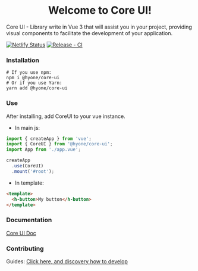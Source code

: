 <h1 align="center">Welcome to Core UI!</h1>

Core UI - Library write in Vue 3 that will assist you in your project, 
providing visual components to facilitate the development of your application.

[![Netlify Status](https://api.netlify.com/api/v1/badges/eacbad6b-41f2-4919-9f67-0f6c4dedfaf8/deploy-status)](https://app.netlify.com/sites/hyone-core-ui/deploys)
[![Release - CI](https://github.com/hyone-org/core-ui/actions/workflows/release.yml/badge.svg)](https://github.com/hyone-org/core-ui/actions/workflows/release.yml)

### Installation

```
# If you use npm: 
npm i @hyone/core-ui
# Or if you use Yarn: 
yarn add @hyone/core-ui
```

### Use

After installing, add CoreUI to your vue instance.

- In main js:
```js
import { createApp } from 'vue';
import { CoreUI } from '@hyone/core-ui';
import App from './app.vue';

createApp
  .use(CoreUI)
  .mount('#root');
```

- In template:

```html
<template>
  <h-button>My button</h-button>
</template>
```

### Documentation
[Core UI Doc](https://hyone-core-ui.netlify.app/)

### Contributing

Guides:
[Click here, and discovery how to develop](CONTRIBUTING.md)
